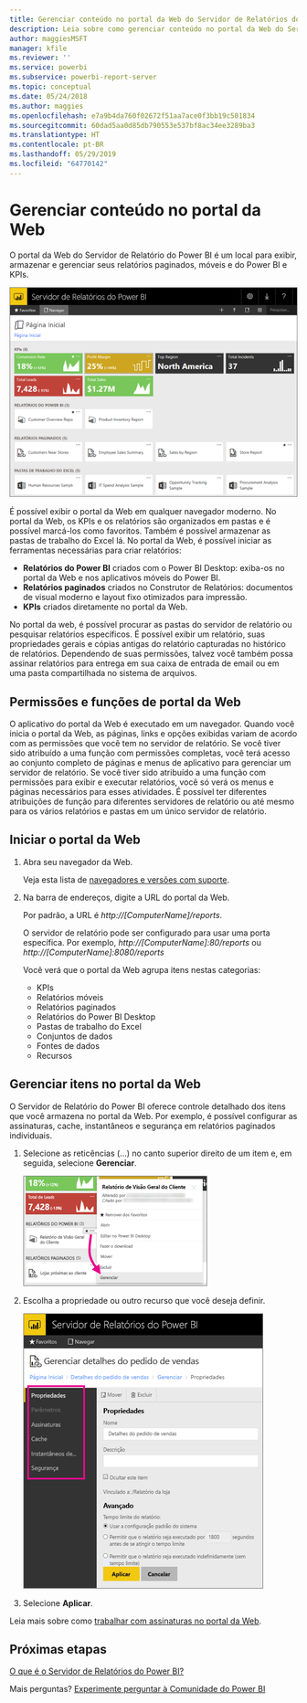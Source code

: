 ```yaml
---
title: Gerenciar conteúdo no portal da Web do Servidor de Relatórios do Power BI
description: Leia sobre como gerenciar conteúdo no portal da Web do Servidor de Relatórios do Power BI.
author: maggiesMSFT
manager: kfile
ms.reviewer: ''
ms.service: powerbi
ms.subservice: powerbi-report-server
ms.topic: conceptual
ms.date: 05/24/2018
ms.author: maggies
ms.openlocfilehash: e7a9b4da760f02672f51aa7ace0f3bb19c501834
ms.sourcegitcommit: 60dad5aa0d85db790553e537bf8ac34ee3289ba3
ms.translationtype: HT
ms.contentlocale: pt-BR
ms.lasthandoff: 05/29/2019
ms.locfileid: "64770142"
---
```

# <a name="manage-content-in-the-web-portal"></a>Gerenciar conteúdo no portal da Web 
O portal da Web do Servidor de Relatório do Power BI é um local para exibir, armazenar e gerenciar seus relatórios paginados, móveis e do Power BI e KPIs.

![Portal da Web do Servidor de Relatórios](media/getting-around/report-server-web-portal.png)

É possível exibir o portal da Web em qualquer navegador moderno. No portal da Web, os KPIs e os relatórios são organizados em pastas e é possível marcá-los como favoritos. Também é possível armazenar as pastas de trabalho do Excel lá. No portal da Web, é possível iniciar as ferramentas necessárias para criar relatórios:

* **Relatórios do Power BI** criados com o Power BI Desktop: exiba-os no portal da Web e nos aplicativos móveis do Power BI.
* **Relatórios paginados** criados no Construtor de Relatórios: documentos de visual moderno e layout fixo otimizados para impressão.
* **KPIs** criados diretamente no portal da Web.

No portal da web, é possível procurar as pastas do servidor de relatório ou pesquisar relatórios específicos. É possível exibir um relatório, suas propriedades gerais e cópias antigas do relatório capturadas no histórico de relatórios. Dependendo de suas permissões, talvez você também possa assinar relatórios para entrega em sua caixa de entrada de email ou em uma pasta compartilhada no sistema de arquivos.

## <a name="web-portal-roles-and-permissions"></a>Permissões e funções de portal da Web
O aplicativo do portal da Web é executado em um navegador. Quando você inicia o portal da Web, as páginas, links e opções exibidas variam de acordo com as permissões que você tem no servidor de relatório. Se você tiver sido atribuído a uma função com permissões completas, você terá acesso ao conjunto completo de páginas e menus de aplicativo para gerenciar um servidor de relatório. Se você tiver sido atribuído a uma função com permissões para exibir e executar relatórios, você só verá os menus e páginas necessários para esses atividades. É possível ter diferentes atribuições de função para diferentes servidores de relatório ou até mesmo para os vários relatórios e pastas em um único servidor de relatório.

## <a name="start-the-web-portal"></a>Iniciar o portal da Web
1. Abra seu navegador da Web.
   
    Veja esta lista de [navegadores e versões com suporte](browser-support.md).
2. Na barra de endereços, digite a URL do portal da Web.
   
    Por padrão, a URL é <em>http://[ComputerName]/reports</em>.
   
    O servidor de relatório pode ser configurado para usar uma porta específica. Por exemplo, <em>http://[ComputerName]:80/reports</em> ou <em>http://[ComputerName]:8080/reports</em>
   
    Você verá que o portal da Web agrupa itens nestas categorias:
   
   * KPIs
   * Relatórios móveis
   * Relatórios paginados
   * Relatórios do Power BI Desktop
   * Pastas de trabalho do Excel
   * Conjuntos de dados
   * Fontes de dados
   * Recursos

## <a name="manage-items-in-the-web-portal"></a>Gerenciar itens no portal da Web
O Servidor de Relatório do Power BI oferece controle detalhado dos itens que você armazena no portal da Web. Por exemplo, é possível configurar as assinaturas, cache, instantâneos e segurança em relatórios paginados individuais.

1. Selecione as reticências (...) no canto superior direito de um item e, em seguida, selecione **Gerenciar**.
   
    ![Selecionar Gerenciar](media/getting-around/report-server-web-portal-manage-ellipsis.png)
2. Escolha a propriedade ou outro recurso que você deseja definir.
   
    ![Selecionar uma propriedade](media/getting-around/report-server-web-portal-manage-properties.png)
3. Selecione **Aplicar**.

Leia mais sobre como [trabalhar com assinaturas no portal da Web](https://docs.microsoft.com/sql/reporting-services/working-with-subscriptions-web-portal).

## <a name="next-steps"></a>Próximas etapas
[O que é o Servidor de Relatórios do Power BI?](get-started.md)

Mais perguntas? [Experimente perguntar à Comunidade do Power BI](https://community.powerbi.com/)

